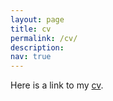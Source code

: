```yaml
---
layout: page
title: cv
permalink: /cv/
description:
nav: true
---
```


Here is a link to my [cv](https://www.dropbox.com/s/gy3kbyrrsohrioz/cv_hanjo_kim.pdf?dl=1).
